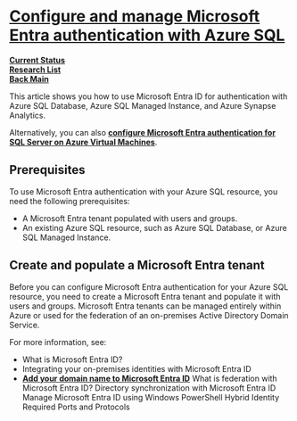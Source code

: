 # **[Configure and manage Microsoft Entra authentication with Azure SQL](https://learn.microsoft.com/en-us/azure/azure-sql/database/authentication-aad-configure?view=azuresql&tabs=azure-portal)**

**[Current Status](../../../../development/status/weekly/current_status.md)**\
**[Research List](../../../research_list.md)**\
**[Back Main](../../../../README.md)**

This article shows you how to use Microsoft Entra ID for authentication with Azure SQL Database, Azure SQL Managed Instance, and Azure Synapse Analytics.

Alternatively, you can also **[configure Microsoft Entra authentication for SQL Server on Azure Virtual Machines](https://learn.microsoft.com/en-us/azure/azure-sql/virtual-machines/windows/configure-azure-ad-authentication-for-sql-vm?view=azuresql)**.

## Prerequisites

To use Microsoft Entra authentication with your Azure SQL resource, you need the following prerequisites:

- A Microsoft Entra tenant populated with users and groups.
- An existing Azure SQL resource, such as Azure SQL Database, or Azure SQL Managed Instance.

## Create and populate a Microsoft Entra tenant

Before you can configure Microsoft Entra authentication for your Azure SQL resource, you need to create a Microsoft Entra tenant and populate it with users and groups. Microsoft Entra tenants can be managed entirely within Azure or used for the federation of an on-premises Active Directory Domain Service.

For more information, see:

- What is Microsoft Entra ID?
- Integrating your on-premises identities with Microsoft Entra ID
- **[Add your domain name to Microsoft Entra ID](https://learn.microsoft.com/en-us/entra/fundamentals/add-custom-domain)**
What is federation with Microsoft Entra ID?
Directory synchronization with Microsoft Entra ID
Manage Microsoft Entra ID using Windows PowerShell
Hybrid Identity Required Ports and Protocols
